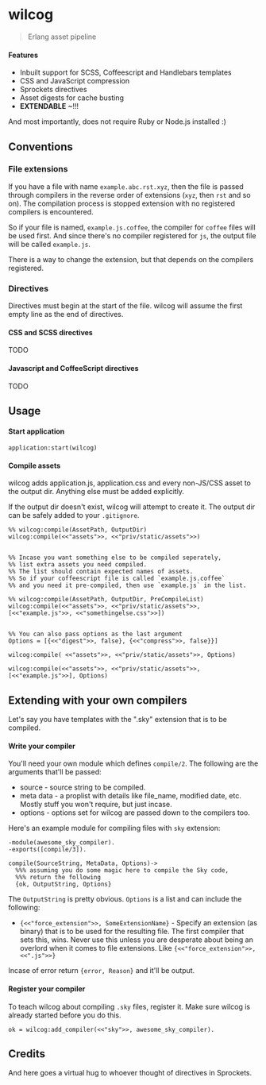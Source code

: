 # wilcog

> Erlang asset pipeline

#### Features

* Inbuilt support for SCSS, Coffeescript and Handlebars templates
* CSS and JavaScript compression
* Sprockets directives
* Asset digests for cache busting
* **EXTENDABLE** ~!!!

And most importantly, does not require Ruby or Node.js installed :)

## Conventions

### File extensions

If you have a file with name `example.abc.rst.xyz`, then the file is passed through compilers in the reverse order of extensions (`xyz`, then `rst` and so on). The compilation process is stopped extension with no registered compilers is encountered.

So if your file is named, `example.js.coffee`, the compiler for `coffee` files will be used first. And since there's no compiler registered for `js`, the output file will be called `example.js`.

There is a way to change the extension, but that depends on the compilers registered.

### Directives

Directives must begin at the start of the file. wilcog will assume the first empty line as the end of directives.

#### CSS and SCSS directives

TODO

#### Javascript and CoffeeScript directives

TODO

## Usage

#### Start application

```
application:start(wilcog)
```

#### Compile assets

wilcog adds application.js, application.css and every non-JS/CSS asset to the output dir. Anything else must be added explicitly.

If the output dir doesn't exist, wilcog will attempt to create it. The output dir can be safely added to your `.gitignore`.


```
%% wilcog:compile(AssetPath, OutputDir)
wilcog:compile(<<"assets">>, <<"priv/static/assets">>)


%% Incase you want something else to be compiled seperately,
%% list extra assets you need compiled.
%% The list should contain expected names of assets.
%% So if your coffeescript file is called `example.js.coffee`
%% and you need it pre-compiled, then use `example.js` in the list.

%% wilcog:compile(AssetPath, OutputDir, PreCompileList)
wilcog:compile(<<"assets">>, <<"priv/static/assets">>, [<<"example.js">>, <<"somethingelse.css">>])


%% You can also pass options as the last argument
Options = [{<<"digest">>, false}, {<<"compress">>, false}}]

wilcog:compile( <<"assets">>, <<"priv/static/assets">>, Options)

wilcog:compile(<<"assets">>, <<"priv/static/assets">>, [<<"example.js">>], Options)
```


## Extending with your own compilers

Let's say you have templates with the ".sky" extension that is to be compiled.

#### Write your compiler

You'll need your own module which defines `compile/2`. The following are the arguments that'll be passed:

* source - source string to be compiled.
* meta data - a proplist with details like file_name, modified date, etc. Mostly stuff you won't require, but just incase.
* options - options set for wilcog are passed down to the compilers too.

Here's an example module for compiling files with `sky` extension:

```
-module(awesome_sky_compiler).
-exports([compile/3]).

compile(SourceString, MetaData, Options)->
  %%% assuming you do some magic here to compile the Sky code,
  %%% return the following
  {ok, OutputString, Options}
```

The `OutputString` is pretty obvious. `Options` is a list and can include the following:

* `{<<"force_extension">>, SomeExtensionName}` - Specify an extension (as binary) that is to be used for the resulting file. The first compiler that sets this, wins. Never use this unless you are desperate about being an overlord when it comes to file extensions. Like `{<<"force_extension">>, <<".js">>}`

Incase of error return `{error, Reason}` and it'll be output.

#### Register your compiler

To teach wilcog about compiling `.sky` files, register it. Make sure wilcog is already started before you do this.

```
ok = wilcog:add_compiler(<<"sky">>, awesome_sky_compiler).
```

## Credits

And here goes a virtual hug to whoever thought of directives in Sprockets.